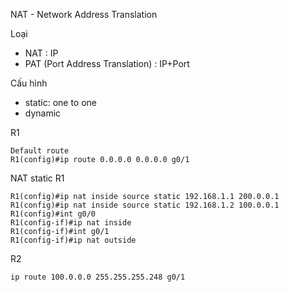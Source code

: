 NAT - Network Address Translation

Loại
- NAT : IP
- PAT (Port Address Translation) : IP+Port

Cấu hình
- static: one to one
- dynamic 


R1
```
Default route
R1(config)#ip route 0.0.0.0 0.0.0.0 g0/1
```


NAT static
R1
```
R1(config)#ip nat inside source static 192.168.1.1 200.0.0.1
R1(config)#ip nat inside source static 192.168.1.2 100.0.0.1
R1(config)#int g0/0
R1(config-if)#ip nat inside
R1(config-if)#int g0/1
R1(config-if)#ip nat outside
```
R2
```
ip route 100.0.0.0 255.255.255.248 g0/1
```
